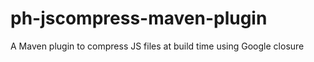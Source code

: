 ph-jscompress-maven-plugin
==========================

A Maven plugin to compress JS files at build time using Google closure

